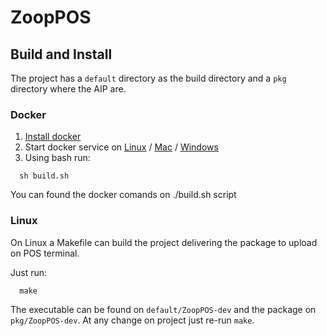 # ZoopPOS


## Build and Install

The project has a `default` directory as the build directory and a `pkg` directory where the AIP are.

### Docker

1. [Install docker](https://docs.docker.com/install/)
2. Start docker service on [Linux](https://www.youtube.com/watch?v=V9AKvZZCWLc) / [Mac](https://www.youtube.com/watch?v=lNkVxDSRo7M) / [Windows](https://www.youtube.com/watch?v=S7NVloq0EBc)
3. Using bash run:
```
  sh build.sh
```

You can found the docker comands on ./build.sh script

### Linux

On Linux a Makefile can build the project delivering the package to upload on POS terminal.

Just run:

```
  make
```

The executable can be found on `default/ZoopPOS-dev` and the package on `pkg/ZoopPOS-dev`.
At any change on project just re-run `make`.
